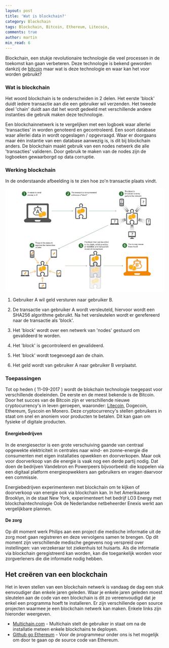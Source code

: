 ```yaml
---
layout: post
title: 'Wat is blockchain?'
category: Blockchain
tags: Blockchain, Bitcoin, Ethereum, Litecoin,
comments: true
author: martin
min_read: 6
---
```



Blockchain, een stukje revolutionaire technologie die veel processen in de toekomst kan gaan verbeteren.
Deze technologie is bekend geworden dankzij de [bitcoin](https://bitcoin.nl/over-bitcoin) maar wat is deze technologie en waar kan het voor worden gebruikt?

### Wat is blockchain

Het woord blockchain is te onderscheiden in 2 delen. Het eerste 'block' duidt iedere transactie aan die een gebruiker wil verzenden. Het tweede deel 'chain' duidt aan dat het wordt gedeeld met verschillende andere instanties die gebruik maken deze technologie.

Een blockchainnetwerk is te vergelijken met een logboek waar allerlei 'transacties' in worden genoteerd en gecontroleerd. Een soort database waar allerlei data in wordt opgeslagen / opgevraagd.  Waar er doorgaans maar één instantie van een database aanwezig is, is dit bij blockchain anders. De blockchain maakt gebruik van een nodes netwerk die alle 'transacties' valideren. Door gebruik te maken van de nodes zijn de logboeken gewaarborgd op data corruptie. 

### Werking blockchain
In de onderstaande afbeelding is te zien hoe zo'n transactie plaats vindt. 

![Blockchain technology](/assets/blockchain/Blockchain-high-level.jpg)

 1. Gebruiker A wil geld versturen naar gebruiker B.

 2. De transactie van gebruiker A wordt versleuteld, hiervoor wordt een SHA256 algorithme gebruikt. 
    Na het versleutelen wordt er gerefereerd naar de transactie als 'block'.

 3. Het 'block' wordt over een netwerk van 'nodes' gestuurd om gevalideerd te worden.

 4. Het 'block' is gecontroleerd en gevalideerd.

 5. Het 'block' wordt toegevoegd aan de chain.

 6. Het geld wordt van gebruiker A naar gebruiker B verplaatst.





### Toepassingen


Tot op heden ( 11-09-2017 ) wordt de blokchain technologie toegepast voor verschillende doeleinden. De eerste en de meest bekende is de Bitcoin. Door het succes van de Bitcoin zijn er verschillende nieuwe cryptocurrency's in leven geroepen, waaronder: [Litecoin](https://nl.wikipedia.org/wiki/Litecoin), Dogecoin, Ethereum, Syscoin en Monero. Deze cryptocurrency's stellen gebruikers in staat om snel en anoniem voor producten te betalen. Dit kan gaan om fysieke of digitale producten.

#### Energiebedrijven
In de energiesector is een grote verschuiving gaande van centraal opgewekte elektriciteit in centrales naar wind- en zonne-energie die consumenten met eigen installaties opwekken en doorverkopen. Maar ook voor doorverkoop van die energie is vaak nog een derde partij nodig. Dat doen de bedrijven Vandebron en Powerpeers bijvoorbeeld: die koppelen via een digitaal platform energieopwekkers aan gebruikers en vragen daarvoor een commissie. 

Energiebedrijven experimenteren met blockchain om te kijken of doorverkoop van energie ook via blockchain kan. In het Amerikaanse Brooklyn, in de staat New York, experimenteert het bedrijf LO3 Energy met blockchaintechnologie Ook de Nederlandse netbeheerder Enexis werkt aan vergelijkbare plannen.

#### De zorg
Op dit moment werk Philips aan een project die medische informatie uit de zorg moet gaan registreren en deze vervolgens samen te brengen. Op dit moment zijn verschillende medische gegevens nog verspreid over instellingen: van verzekeraar tot ziekenhuis tot huisarts. Als die informatie via blockchain geregistreerd kan worden, kan die toegankelijk worden voor zorgverleners die die informatie nodig hebben. 

## Het creëren van een blockchain
Het in leven stellen van een blockchain netwerk is vandaag de dag een stuk eenvoudiger dan enkele jaren geleden. Waar je enkele jaren geleden moest sleutelen aan de code van een blockchain is dit zo vereenvoudigd dat je enkel een programma hoeft te installeren. Er zijn verschillende open source projecten waarmee je een blockchain netwerk kan maken. Enkele links zijn hieronder weergeven. 

- [Multichain.com](https://www.multichain.com/) - Multichain stelt de gebruiker in staat om na de installatie meteen enkele blockchains te deployen.
- [Github go Ethereum](https://github.com/ethereum/go-ethereum/) - Voor de programmeur onder ons is het mogelijk om door te gaan op de source code van Ethereum.
